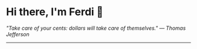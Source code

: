 <h1>Hi there, I'm Ferdi 👋</h1>

<p><em>
  "Take care of your cents: dollars will take care of themselves." — Thomas Jefferson
</em></p>

---
